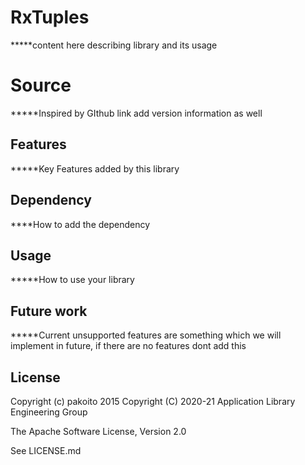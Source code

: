 # RxTuples
*****content here describing library and its usage

# Source
*****Inspired by GIthub link add version information as well 

## Features
*****Key Features added by this library

## Dependency
****How to add the dependency

## Usage
*****How to use your library 

## Future work
*****Current unsupported features are something which we will implement in future, if there are no features dont add this

License
--------
Copyright (c) pakoito 2015
Copyright (C) 2020-21 Application Library Engineering Group

The Apache Software License, Version 2.0

See LICENSE.md
